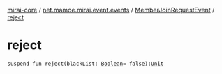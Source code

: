 [mirai-core](../../index.md) / [net.mamoe.mirai.event.events](../index.md) / [MemberJoinRequestEvent](index.md) / [reject](./reject.md)

# reject

`suspend fun reject(blackList: `[`Boolean`](https://kotlinlang.org/api/latest/jvm/stdlib/kotlin/-boolean/index.html)` = false): `[`Unit`](https://kotlinlang.org/api/latest/jvm/stdlib/kotlin/-unit/index.html)